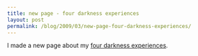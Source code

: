 ```yaml
---
title: new page - four darkness experiences
layout: post
permalink: /blog/2009/03/new-page-four-darkness-experiences/
---
```


I made a new page about my [four darkness experiences][1].

   [1]: /reports/four-darkness-experiences/
